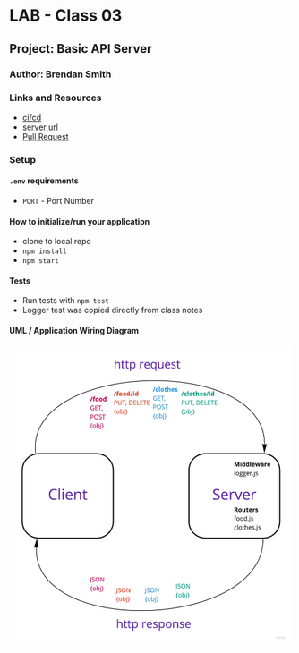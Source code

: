 # LAB - Class 03

## Project: Basic API Server

### Author: Brendan Smith

### Links and Resources

- [ci/cd](https://github.com/brendigler/basic-api-server/actions)
- [server url](https://brsmith-basic-api-server.herokuapp.com/)
- [Pull Request](https://github.com/brendigler/basic-api-server/pull/1)

### Setup

#### `.env` requirements

- `PORT` - Port Number

#### How to initialize/run your application

- clone to local repo
- `npm install`
- `npm start`

#### Tests

- Run tests with `npm test`
- Logger test was copied directly from class notes

#### UML / Application Wiring Diagram

![UML](UML.jpg)
